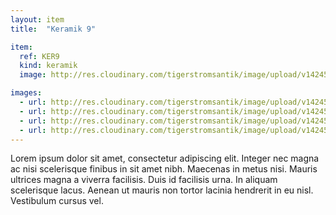 ```yaml
---
layout: item
title:  "Keramik 9"

item:
  ref: KER9
  kind: keramik
  image: http://res.cloudinary.com/tigerstromsantik/image/upload/v1424550896/keramik/Keramik_120.jpg

images:
  - url: http://res.cloudinary.com/tigerstromsantik/image/upload/v1424550896/keramik/Keramik_121.jpg
  - url: http://res.cloudinary.com/tigerstromsantik/image/upload/v1424550896/keramik/Keramik_122.jpg
  - url: http://res.cloudinary.com/tigerstromsantik/image/upload/v1424550896/keramik/Keramik_123.jpg
  - url: http://res.cloudinary.com/tigerstromsantik/image/upload/v1424550896/keramik/Keramik_124.jpg
---
```


Lorem ipsum dolor sit amet, consectetur adipiscing elit. Integer nec magna ac nisi scelerisque finibus in sit amet nibh. Maecenas in metus nisi. Mauris ultrices magna a viverra facilisis. Duis id facilisis urna. In aliquam scelerisque lacus. Aenean ut mauris non tortor lacinia hendrerit in eu nisl. Vestibulum cursus vel.

